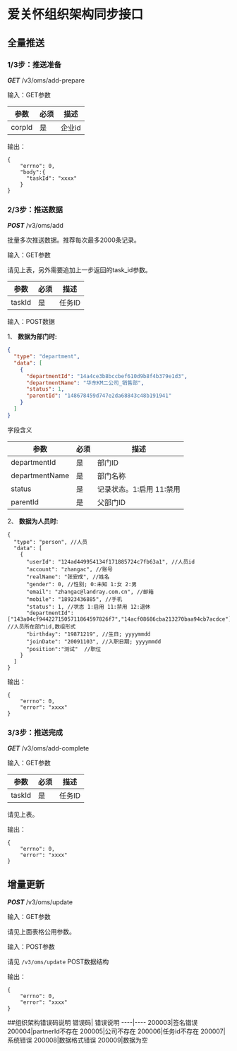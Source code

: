 # 爱关怀组织架构同步接口


## 全量推送

### 1/3步：推送准备

***GET*** /v3/oms/add-prepare

输入：GET参数

参数 | 必须 | 描述
----|------|---- 
corpId | 是  | 企业id

输出：

```
{
	"errno": 0,	
	"body":{
	  "taskId": "xxxx"	 
	}
}
```

### 2/3步：推送数据

***POST*** /v3/oms/add

批量多次推送数据。推荐每次最多2000条记录。

输入：GET参数

请见上表，另外需要追加上一步返回的task_id参数。

参数 | 必须 | 描述
----|------|----
taskId | 是  | 任务ID

输入：POST数据

1、 **数据为部门时:**

```JSON
{
  "type": "department", 
  "data": [
    {
      "departmentId": "14a4ce3b8bccbef610d9b8f4b379e1d3",
      "departmentName": "华东KM二公司_销售部",
      "status": 1,
      "parentId": "148678459d747e2da68843c48b191941"
    }
  ]
}
```


字段含义

参数 | 必须 | 描述
----|------|----
departmentId | 是  | 部门ID
departmentName | 是  | 部门名称
status | 是  | 记录状态。1:启用 11:禁用
parentId | 是  | 父部门ID




2、 **数据为人员时:**

```
{
  "type": "person", //人员
  "data": [
    {
      "userId": "124ad449954134f171885724c7fb63a1", //人员id
      "account": "zhangac", //账号
      "realName": "张安成", //姓名
      "gender": 0, //性别; 0:未知 1:女 2:男
      "email": "zhangac@landray.com.cn", //邮箱
      "mobile": "18923436885", //手机
      "status": 1, //状态 1:启用 11:禁用 12:退休
      "departmentId": ["143a04cf9442271505711864597826f7","14acf08686cba213270baa94cb7acdce"], //人员所在部门id,数组形式
      "birthday": "19871219", //生日; yyyymmdd
      "joinDate": "20091103", //入职日期; yyyymmdd
      "position":"测试"  //职位 
    }
  ]
}
```

输出：

```
{
	"errno": 0,
	"error": "xxxx"
}
```


### 3/3步：推送完成

***GET*** /v3/oms/add-complete

输入：GET参数

参数 | 必须 | 描述
----|------|----
taskId | 是  | 任务ID

请见上表。

输出：

```
{
	"errno": 0,
	"error": "xxxx"
}
```


## 增量更新

***POST*** /v3/oms/update

输入：GET参数

请见上面表格公用参数。

输入：POST参数

请见 ``/v3/oms/update`` POST数据结构

输出：

```
{
	"errno": 0,
	"error": "xxxx"
}
```
##组织架构错误码说明
  错误码| 错误说明
----|----
200003|签名错误
200004|partnerId不存在
200005|公司不存在
200006|任务id不存在
200007|系统错误
200008|数据格式错误
200009|数据为空
